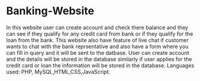 # Banking-Website
In this website user can create account and check there balance and they can see if they qualify for any credit card from bank or if they qualify for the loan from the bank.
This website also have feature of live chat if customer wants to chat with the bank reprsentative and also have a form where you can fill in query and it will be sent to the datbase.
User can create account and the details will be stored in the database similarly if user applies for the credit card or loan the information will be stored in the database.
Languages used: PHP, MySQL,HTML,CSS,JavaScript.
